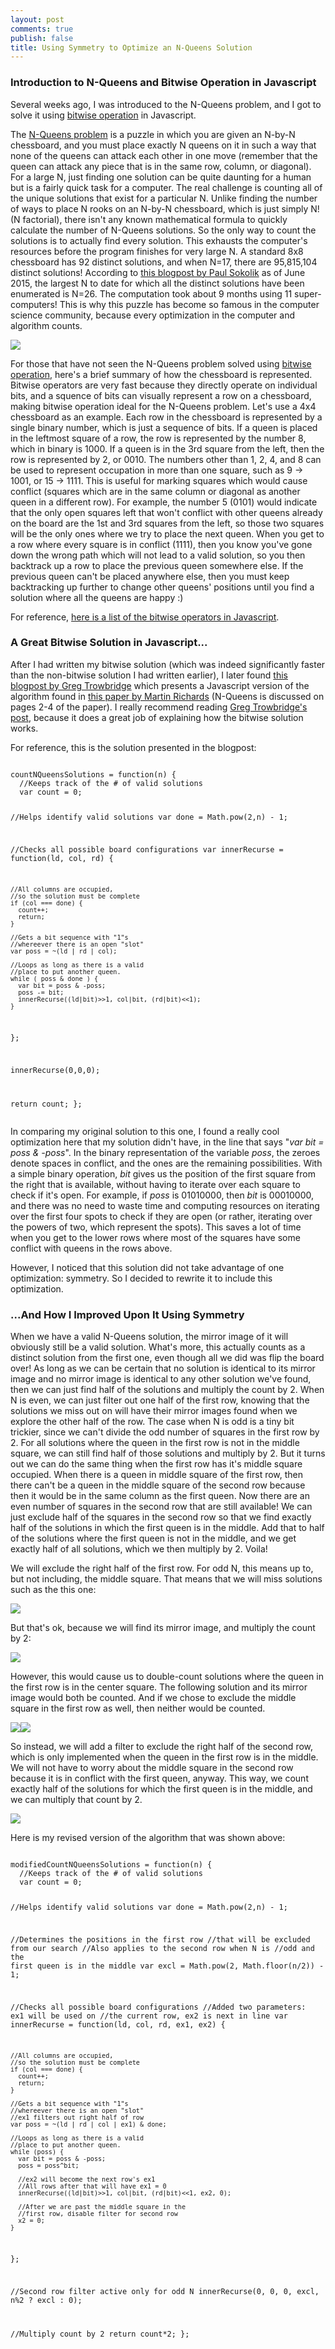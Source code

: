 ```yaml
---
layout: post
comments: true
publish: false
title: Using Symmetry to Optimize an N-Queens Solution
---
```


### Introduction to N-Queens and Bitwise Operation in Javascript

Several weeks ago, I was introduced to the N-Queens problem, and I got to solve it using [bitwise operation](https://en.wikipedia.org/wiki/Bitwise_operation) in Javascript.

The [N-Queens problem](https://en.wikipedia.org/wiki/Eight_queens_puzzle) is a puzzle in which you are given an N-by-N chessboard, and you must place exactly N queens on it in such a way that none of the queens can attack each other in one move (remember that the queen can attack any piece that is in the same row, column, or diagonal). For a large N, just finding one solution can be quite daunting for a human but is a fairly quick task for a computer. The real challenge is counting all of the unique solutions that exist for a particular N. Unlike finding the number of ways to place N rooks on an N-by-N chessboard, which is just simply N! (N factorial), there isn't any known mathematical formula to quickly calculate the number of N-Queens solutions. So the only way to count the solutions is to actually find every solution. This exhausts the computer's resources before the program finishes for very large N. A standard 8x8 chessboard has 92 distinct solutions, and when N=17, there are 95,815,104 distinct solutions! According to [this blogpost by Paul Sokolik](http://paulsokolik.com/n-queens-algorithm/) as of June 2015, the largest N to date for which all the distinct solutions have been enumerated is N=26. The computation took about 9 months using 11 super-computers! This is why this puzzle has become so famous in the computer science community, because every optimization in the computer and algorithm counts.

<div class="post-image"><img src="http://schinckel.net/images/2008/06/8queens.jpg"></div>

For those that have not seen the N-Queens problem solved using [bitwise operation](https://en.wikipedia.org/wiki/Bitwise_operation), here's a brief summary of how the chessboard is represented. Bitwise operators are very fast because they directly operate on individual bits, and a squence of bits can visually represent a row on a chessboard, making bitwise operation ideal for the N-Queens problem. Let's use a 4x4 chessboard as an example. Each row in the chessboard is represented by a single binary number, which is just a sequence of bits. If a queen is placed in the leftmost square of a row, the row is represented by the number 8, which in binary is 1000. If a queen is in the 3rd square from the left, then the row is represented by 2, or 0010. The numbers other than 1, 2, 4, and 8 can be used to represent occupation in more than one square, such as 9 -> 1001, or 15 -> 1111. This is useful for marking squares which would cause conflict (squares which are in the same column or diagonal as another queen in a different row). For example, the number 5 (0101) would indicate that the only open squares left that won't conflict with other queens already on the board are the 1st and 3rd squares from the left, so those two squares will be the only ones where we try to place the next queen. When you get to a row where every square is in conflict (1111), then you know you've gone down the wrong path which will not lead to a valid solution, so you then backtrack up a row to place the previous queen somewhere else. If the previous queen can't be placed anywhere else, then you must keep backtracking up further to change other queens' positions until you find a solution where all the queens are happy :)

For reference, [here is a list of the bitwise operators in Javascript](https://developer.mozilla.org/en-US/docs/Web/JavaScript/Reference/Operators/Bitwise_Operators).

### A Great Bitwise Solution in Javascript...

After I had written my bitwise solution (which was indeed significantly faster than the non-bitwise solution I had written earlier), I later found [this blogpost by Greg Trowbridge](http://gregtrowbridge.com/a-bitwise-solution-to-the-n-queens-problem-in-javascript/) which presents a Javascript version of the algorithm found in [this paper by Martin Richards](http://citeseerx.ist.psu.edu/viewdoc/download?doi=10.1.1.51.7113&rep=rep1&type=pdf) (N-Queens is discussed on pages 2-4 of the paper). I really recommend reading [Greg Trowbridge's post](http://gregtrowbridge.com/a-bitwise-solution-to-the-n-queens-problem-in-javascript/), because it does a great job of explaining how the bitwise solution works.

For reference, this is the solution presented in the blogpost:

<div class="message"><pre><code>
countNQueensSolutions = function(n) {
  //Keeps track of the # of valid solutions
  var count = 0;

  //Helps identify valid solutions
  var done = Math.pow(2,n) - 1;

  //Checks all possible board configurations
  var innerRecurse = function(ld, col, rd) {

    //All columns are occupied,
    //so the solution must be complete
    if (col === done) {
      count++;
      return;
    }

    //Gets a bit sequence with "1"s
    //whereever there is an open "slot"
    var poss = ~(ld | rd | col);

    //Loops as long as there is a valid
    //place to put another queen.
    while ( poss & done ) {
      var bit = poss & -poss;
      poss -= bit;
      innerRecurse((ld|bit)>>1, col|bit, (rd|bit)<<1);
    }
  };

  innerRecurse(0,0,0);

  return count;
};
</code></pre></div>

In comparing my original solution to this one, I found a really cool optimization here that my solution didn't have, in the line that says "<i>var bit = poss & -poss</i>". In the binary representation of the variable <i>poss</i>, the zeroes denote spaces in conflict, and the ones are the remaining possibilities. With a simple binary operation, <i>bit</i> gives us the position of the first square from the right that is available, without having to iterate over each square to check if it's open. For example, if <i>poss</i> is 01010000, then <i>bit</i> is 00010000, and there was no need to waste time and computing resources on iterating over the first four spots to check if they are open (or rather, iterating over the powers of two, which represent the spots). This saves a lot of time when you get to the lower rows where most of the squares have some conflict with queens in the rows above.

However, I noticed that this solution did not take advantage of one optimization: symmetry. So I decided to rewrite it to include this optimization.

### ...And How I Improved Upon It Using Symmetry

When we have a valid N-Queens solution, the mirror image of it will obviously still be a valid solution. What's more, this actually counts as a distinct solution from the first one, even though all we did was flip the board over! As long as we can be certain that no solution is identical to its mirror image and no mirror image is identical to any other solution we've found, then we can just find half of the solutions and multiply the count by 2. When N is even, we can just filter out one half of the first row, knowing that the solutions we miss out on will have their mirror images found when we explore the other half of the row. The case when N is odd is a tiny bit trickier, since we can't divide the odd number of squares in the first row by 2. For all solutions where the queen in the first row is not in the middle square, we can still find half of those solutions and multiply by 2. But it turns out we can do the same thing when the first row has it's middle square occupied. When there is a queen in middle square of the first row, then there can't be a queen in the middle square of the second row because then it would be in the same column as the first queen. Now there are an even number of squares in the second row that are still available! We can just exclude half of the squares in the second row so that we find exactly half of the solutions in which the first queen is in the middle. Add that to half of the solutions where the first queen is not in the middle, and we get exactly half of all solutions, which we then multiply by 2. Voila!

We will exclude the right half of the first row. For odd N, this means up to, but not including, the middle square. That means that we will miss solutions such as the this one:

<div class="post-image"><img src="{{ site.baseurl }}public/images/5-Queen-excluded-solution.png"></div>

But that's ok, because we will find its mirror image, and multiply the count by 2:

<div class="post-image"><img src="{{ site.baseurl }}public/images/5-Queen-excluded-Mirror.png"></div>

However, this would cause us to double-count solutions where the queen in the first row is in the center square. The following solution and its mirror image would both be counted. And if we chose to exclude the middle square in the first row as well, then neither would be counted.

<div class="post-image"><img src="{{ site.baseurl }}public/images/5-Queen-Middle-Solution.png"><img src="{{ site.baseurl }}public/images/5-Queen-Middle-Mirror.png"></div>

So instead, we will add a filter to exclude the right half of the second row, which is only implemented when the queen in the first row is in the middle. We will not have to worry about the middle square in the second row because it is in conflict with the first queen, anyway. This way, we count exactly half of the solutions for which the first queen is in the middle, and we can multiply that count by 2.

<div class="post-image"><img src="{{ site.baseurl }}public/images/5-Queen-Exclude-2nd-row.png"></div>

Here is my revised version of the algorithm that was shown above:

<div class="message"><pre><code>
modifiedCountNQueensSolutions = function(n) {
  //Keeps track of the # of valid solutions
  var count = 0;

  //Helps identify valid solutions
  var done = Math.pow(2,n) - 1;

  //Determines the positions in the first row
  //that will be excluded from our search
  //Also applies to the second row when N is
  //odd and the first queen is in the middle
  var excl = Math.pow(2, Math.floor(n/2)) - 1;

  //Checks all possible board configurations
  //Added two parameters: ex1 will be used on
  //the current row, ex2 is next in line
  var innerRecurse = function(ld, col, rd, ex1, ex2) {

    //All columns are occupied,
    //so the solution must be complete
    if (col === done) {
      count++;
      return;
    }

    //Gets a bit sequence with "1"s
    //whereever there is an open "slot"
    //ex1 filters out right half of row
    var poss = ~(ld | rd | col | ex1) & done;

    //Loops as long as there is a valid
    //place to put another queen.
    while (poss) {
      var bit = poss & -poss;
      poss = poss^bit;

      //ex2 will become the next row's ex1
      //All rows after that will have ex1 = 0
      innerRecurse((ld|bit)>>1, col|bit, (rd|bit)<<1, ex2, 0);

      //After we are past the middle square in the
      //first row, disable filter for second row
      x2 = 0;
    }
  };

  //Second row filter active only for odd N
  innerRecurse(0, 0, 0, excl, n%2 ? excl : 0);

  //Multiply count by 2
  return count*2;
};
</code></pre></div>

